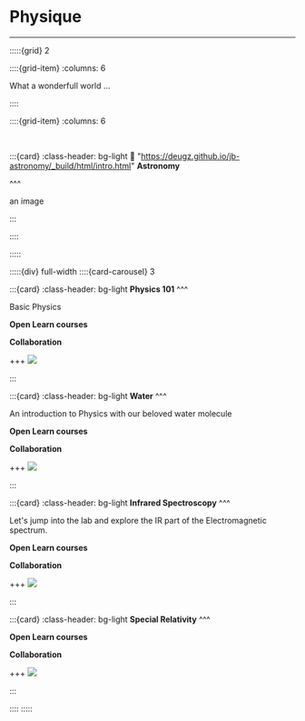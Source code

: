 # Physique

***

:::::{grid} 2

::::{grid-item}
:columns: 6



<p class="emphase">What a wonderfull world ...</p>


::::

::::{grid-item}
:columns: 6

<script src="https://unpkg.com/@lottiefiles/lottie-player@latest/dist/lottie-player.js"></script>
<lottie-player src="https://assets4.lottiefiles.com/packages/lf20_vndrctr3.json"  background="transparent"  speed="1"  style="width: 100%; height: 100%;" loop  autoplay></lottie-player>

<br>

:::{card}
:class-header: bg-light
:link: "https://deugz.github.io/jb-astronomy/_build/html/intro.html"
**Astronomy**

^^^


an image

:::

::::

:::::


:::::{div} full-width
::::{card-carousel} 3

:::{card} 
:class-header: bg-light
**Physics 101**
^^^

Basic Physics

**Open Learn courses**

**Collaboration**

+++
[<img src="https://img.shields.io/badge/Teaching-Bitesize/Physics/Physics101-purple.svg?logo=data:Docs/SFP-logo.png">](https://deugz.github.io/nb-teaching/_build/html/Bitesize/Physics/Physics_101/Physics_101.html) 

:::


:::{card} 
:class-header: bg-light
**Water**
^^^

An introduction to Physics with our beloved water molecule

**Open Learn courses**

**Collaboration**

+++
[<img src="https://img.shields.io/badge/Teaching-Bitesize/Physics/Water-purple.svg?logo=data:Docs/SFP-logo.png">](https://deugz.github.io/nb-teaching/_build/html/Bitesize/Physics/Water/Water.html) 

:::

:::{card} 
:class-header: bg-light
**Infrared Spectroscopy**
^^^

Let's jump into the lab and explore the IR part of the Electromagnetic spectrum.

**Open Learn courses**

**Collaboration**

+++
[<img src="https://img.shields.io/badge/Teaching-Bitesize/Physics/IR_Spectro-purple.svg?logo=data:Docs/SFP-logo.png">](https://deugz.github.io/nb-teaching/_build/html/Bitesize/Physics/IR_Spectro/IR_Spectro.html) 

:::

:::{card} 
:class-header: bg-light
**Special Relativity**
^^^

**Open Learn courses**

**Collaboration**

+++
[<img src="https://img.shields.io/badge/Teaching-Bitesize/Physics/Special_Relativity-purple.svg?logo=data:Docs/SFP-logo.png">](https://deugz.github.io/nb-teaching/_build/html/Bitesize/Physics/Special_Relativity/Special_Relativity.html) 

:::

::::
:::::

